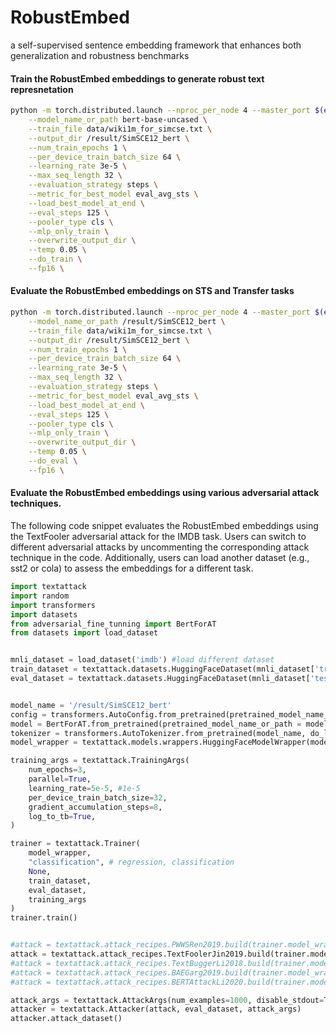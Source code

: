 # RobustEmbed
a self-supervised sentence embedding framework that enhances both generalization and robustness benchmarks


#### Train the RobustEmbed embeddings to generate robust text represnetation
```bash
python -m torch.distributed.launch --nproc_per_node 4 --master_port $(expr $RANDOM + 1000) train2.py \
    --model_name_or_path bert-base-uncased \
    --train_file data/wiki1m_for_simcse.txt \
    --output_dir /result/SimSCE12_bert \
    --num_train_epochs 1 \
    --per_device_train_batch_size 64 \
    --learning_rate 3e-5 \
    --max_seq_length 32 \
    --evaluation_strategy steps \
    --metric_for_best_model eval_avg_sts \
    --load_best_model_at_end \
    --eval_steps 125 \
    --pooler_type cls \
    --mlp_only_train \
    --overwrite_output_dir \
    --temp 0.05 \
    --do_train \
    --fp16 \
```

#### Evaluate the RobustEmbed embeddings on STS and Transfer tasks
```bash
python -m torch.distributed.launch --nproc_per_node 4 --master_port $(expr $RANDOM + 1000) train2.py \
    --model_name_or_path /result/SimSCE12_bert \
    --train_file data/wiki1m_for_simcse.txt \
    --output_dir /result/SimSCE12_bert \
    --num_train_epochs 1 \
    --per_device_train_batch_size 64 \
    --learning_rate 3e-5 \
    --max_seq_length 32 \
    --evaluation_strategy steps \
    --metric_for_best_model eval_avg_sts \
    --load_best_model_at_end \
    --eval_steps 125 \
    --pooler_type cls \
    --mlp_only_train \
    --overwrite_output_dir \
    --temp 0.05 \
    --do_eval \
    --fp16 \
```

#### Evaluate the RobustEmbed embeddings using various adversarial attack techniques.
The following code snippet evaluates the RobustEmbed embeddings using the TextFooler adversarial attack for the IMDB task. Users can switch to different adversarial attacks by uncommenting the corresponding attack technique in the code. Additionally, users can load another dataset (e.g., sst2 or cola) to assess the embeddings for a different task.

```python
import textattack
import random
import transformers
import datasets
from adversarial_fine_tunning import BertForAT
from datasets import load_dataset


mnli_dataset = load_dataset('imdb') #load different dataset
train_dataset = textattack.datasets.HuggingFaceDataset(mnli_dataset['train'].shuffle())
eval_dataset = textattack.datasets.HuggingFaceDataset(mnli_dataset['test'].shuffle())


model_name = '/result/SimSCE12_bert'
config = transformers.AutoConfig.from_pretrained(pretrained_model_name_or_path = model_name, num_labels=num_labels)
model = BertForAT.from_pretrained(pretrained_model_name_or_path = model_name, config=config)         
tokenizer = transformers.AutoTokenizer.from_pretrained(model_name, do_lower_case= True)
model_wrapper = textattack.models.wrappers.HuggingFaceModelWrapper(model, tokenizer)

training_args = textattack.TrainingArgs(
    num_epochs=3,
    parallel=True,
    learning_rate=5e-5, #1e-5
    per_device_train_batch_size=32,
    gradient_accumulation_steps=8,
    log_to_tb=True,
)

trainer = textattack.Trainer(
    model_wrapper,
    "classification", # regression, classification
    None,
    train_dataset,
    eval_dataset,
    training_args
)
trainer.train()


#attack = textattack.attack_recipes.PWWSRen2019.build(trainer.model_wrapper)
attack = textattack.attack_recipes.TextFoolerJin2019.build(trainer.model_wrapper)
#attack = textattack.attack_recipes.TextBuggerLi2018.build(trainer.model_wrapper)
#attack = textattack.attack_recipes.BAEGarg2019.build(trainer.model_wrapper)
#attack = textattack.attack_recipes.BERTAttackLi2020.build(trainer.model_wrapper)

attack_args = textattack.AttackArgs(num_examples=1000, disable_stdout=True)
attacker = textattack.Attacker(attack, eval_dataset, attack_args)
attacker.attack_dataset()
```

